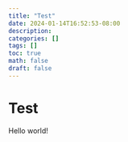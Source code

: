 ```yaml
---
title: "Test"
date: 2024-01-14T16:52:53-08:00
description: 
categories: []
tags: []
toc: true
math: false
draft: false 
---
```

# Test

Hello world!


